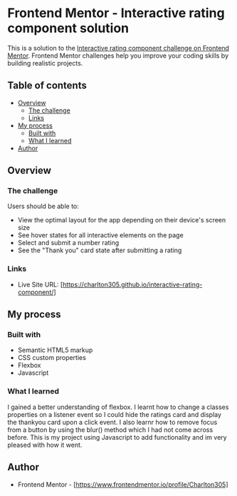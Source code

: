 # Frontend Mentor - Interactive rating component solution

This is a solution to the [Interactive rating component challenge on Frontend Mentor](https://www.frontendmentor.io/challenges/interactive-rating-component-koxpeBUmI). Frontend Mentor challenges help you improve your coding skills by building realistic projects. 

## Table of contents

- [Overview](#overview)
  - [The challenge](#the-challenge)
  - [Links](#links)
- [My process](#my-process)
  - [Built with](#built-with)
  - [What I learned](#what-i-learned)
- [Author](#author)

## Overview

### The challenge

Users should be able to:

- View the optimal layout for the app depending on their device's screen size
- See hover states for all interactive elements on the page
- Select and submit a number rating
- See the "Thank you" card state after submitting a rating

### Links

- Live Site URL: [https://charlton305.github.io/interactive-rating-component/]

## My process

### Built with

- Semantic HTML5 markup
- CSS custom properties
- Flexbox
- Javascript

### What I learned

I gained a better understanding of flexbox. I learnt how to change a classes properties on a listener event so I could hide the ratings card and display the thankyou card upon a click event. I also learnr how to remove focus from a button by using the blur() method which I had not come across before. This is my project using Javascript to add functionality and im very pleased with how it went.

## Author
- Frontend Mentor - [https://www.frontendmentor.io/profile/Charlton305]
